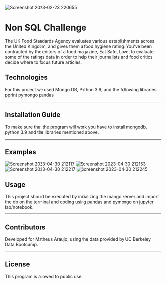 ![Screenshot 2023-02-23 220655](https://user-images.githubusercontent.com/75823252/221104851-893dafbb-362c-4cca-89bb-cdfb9937f1f0.png)

# Non SQL Challenge 

The UK Food Standards Agency evaluates various establishments across the United Kingdom, and gives them a food hygiene rating. You've been contracted by the editors of a food magazine, Eat Safe, Love, to evaluate some of the ratings data in order to help their journalists and food critics decide where to focus future articles.

## Technologies

For this project we used Mongo DB, Python 3.9, and the following libraries:
pprint
pymongo
pandas


---

## Installation Guide

To make sure that the program will work you have to install mongodb, python 3.9 and the libraries mentioned above.
 

---

## Examples
![Screenshot 2023-04-30 212117](https://user-images.githubusercontent.com/75823252/235406263-9a832e5d-3f13-4337-bcba-63ec7bc1df9d.png)
![Screenshot 2023-04-30 212153](https://user-images.githubusercontent.com/75823252/235406268-8b245456-416f-466c-9429-52a0b41e87b9.png)
![Screenshot 2023-04-30 212217](https://user-images.githubusercontent.com/75823252/235406270-1b97f676-462e-4de4-bc78-b47212af4a3e.png)
![Screenshot 2023-04-30 212245](https://user-images.githubusercontent.com/75823252/235406274-58c19e60-4739-48e6-bfbc-fd163fcda0fa.png)





## Usage

This project should be executed by initializing the mango server and import the db on the terminal and coding using pandas and pymongo on jupyter lab/notebook.


---

## Contributors

Developed for Matheus Araujo, using the data provided by UC Berkeley Data Bootcamp.

---

## License

This program is allowed to public use.
